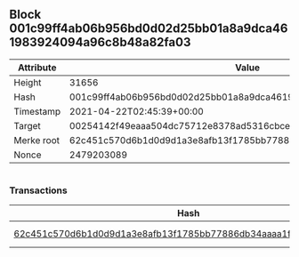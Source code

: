 ## Block 001c99ff4ab06b956bd0d02d25bb01a8a9dca461983924094a96c8b48a82fa03

Attribute | Value
--- | ---
Height | 31656
Hash | 001c99ff4ab06b956bd0d02d25bb01a8a9dca461983924094a96c8b48a82fa03
Timestamp | 2021-04-22T02:45:39+00:00
Target | 00254142f49eaaa504dc75712e8378ad5316cbcead634704b3734b6271167cc4
Merke root | 62c451c570d6b1d0d9d1a3e8afb13f1785bb77886db34aaaa1f28a9ede9169b8
Nonce | 2479203089

```

```

### Transactions

Hash | Amount
--- | ---
[62c451c570d6b1d0d9d1a3e8afb13f1785bb77886db34aaaa1f28a9ede9169b8](62c451c570d6b1d0d9d1a3e8afb13f1785bb77886db34aaaa1f28a9ede9169b8.md) | 10.00000000 SKEPTI 
